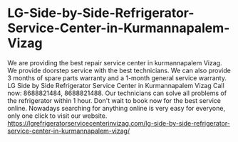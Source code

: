 # LG-Side-by-Side-Refrigerator-Service-Center-in-Kurmannapalem-Vizag
We are providing the best repair service center in kurmannapalem Vizag. We provide doorstep service with the best technicians.  We can also provide 3 months of spare parts warranty and a 1-month general service warranty. LG Side by Side Refrigerator Service Center in Kurmannapalem Vizag Call now: 8688821484, 8688821488. Our technicians can solve all problems of the refrigerator within 1 hour.  Don't wait to book now for the best service online. Nowadays searching for anything online is very easy for everyone, only one click to visit our website. https://lgrefrigeratorservicecenterinvizag.com/lg-side-by-side-refrigerator-service-center-in-kurmannapalem-vizag/
